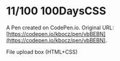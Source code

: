 # 11/100 100DaysCSS

A Pen created on CodePen.io. Original URL: [https://codepen.io/kbocz/pen/vbBEBN](https://codepen.io/kbocz/pen/vbBEBN).

File upload box (HTML+CSS)
